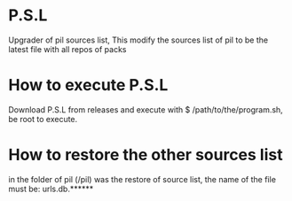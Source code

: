 # P.S.L
Upgrader of pil sources list, This modify the sources list of pil to be the latest file with all repos of packs
# How to execute P.S.L
Download P.S.L from releases and execute with $ /path/to/the/program.sh, be root to execute.
# How to restore the other sources list
in the folder of pil (/pil) was the restore of source list, the name of the file must be: urls.db.****** 


